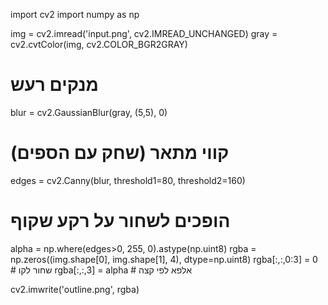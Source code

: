 import cv2
import numpy as np

img = cv2.imread('input.png', cv2.IMREAD_UNCHANGED)
gray = cv2.cvtColor(img, cv2.COLOR_BGR2GRAY)

# מנקים רעש
blur = cv2.GaussianBlur(gray, (5,5), 0)

# קווי מתאר (שחק עם הספים)
edges = cv2.Canny(blur, threshold1=80, threshold2=160)

# הופכים לשחור על רקע שקוף
alpha = np.where(edges>0, 255, 0).astype(np.uint8)
rgba = np.zeros((img.shape[0], img.shape[1], 4), dtype=np.uint8)
rgba[:,:,0:3] = 0                      # שחור לקו
rgba[:,:,3] = alpha                    # אלפא לפי קצה

cv2.imwrite('outline.png', rgba)
